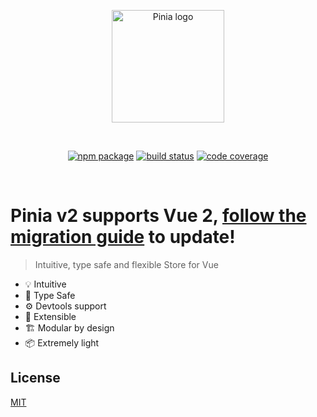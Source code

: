 <p align="center">
  <a href="https://pinia.esm.dev" target="_blank" rel="noopener noreferrer">
    <img width="180" src="https://pinia.esm.dev/logo.svg" alt="Pinia logo">
  </a>
</p>
<br/>
<p align="center">
  <a href="https://npmjs.com/package/pinia"><img src="https://badgen.net/npm/v/pinia" alt="npm package"></a>
  <a href="https://github.com/posva/pinia/actions/workflows/test.yml?query=branch%3Av1"><img src="https://github.com/posva/pinia/workflows/test/badge.svg?branch=v1" alt="build status"></a>
  <a href="https://codecov.io/github/posva/pinia"><img src="https://badgen.net/codecov/c/github/posva/pinia/v1" alt="code coverage"></a>
</p>
<br/>

# Pinia v2 supports Vue 2, [follow the migration guide](https://pinia.esm.dev/cookbook/migration-v1-v2.html) to update!

> Intuitive, type safe and flexible Store for Vue

- 💡 Intuitive
- 🔑 Type Safe
- ⚙️ Devtools support
- 🔌 Extensible
- 🏗 Modular by design
- 📦 Extremely light

## License

[MIT](http://opensource.org/licenses/MIT)
